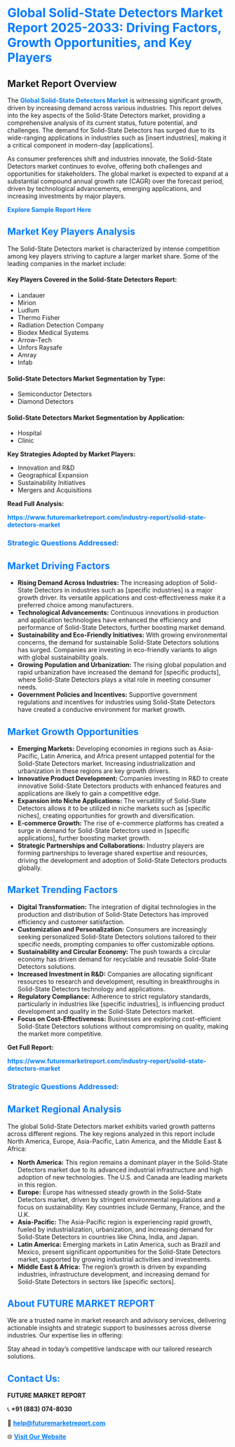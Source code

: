 <h1 style="color: #007BFF;">Global Solid-State Detectors Market Report 2025-2033: Driving Factors, Growth Opportunities, and Key Players</h1>

<section id="overview">
<h2>Market Report Overview</h2>
<p>The <a href="https://www.futuremarketreport.com/industry-report/solid-state-detectors-market" style="color: #007BFF; text-decoration: none;"><strong>Global Solid-State Detectors Market</strong></a> is witnessing significant growth, driven by increasing demand across various industries. This report delves into the key aspects of the Solid-State Detectors market, providing a comprehensive analysis of its current status, future potential, and challenges. The demand for Solid-State Detectors has surged due to its wide-ranging applications in industries such as [insert industries], making it a critical component in modern-day [applications].</p>
<p>As consumer preferences shift and industries innovate, the Solid-State Detectors market continues to evolve, offering both challenges and opportunities for stakeholders. The global market is expected to expand at a substantial compound annual growth rate (CAGR) over the forecast period, driven by technological advancements, emerging applications, and increasing investments by major players.</p>
</section>

<section id="overview">
<p><a href="https://www.futuremarketreport.com/request-sample/reportId=55696" style="color: #007BFF; text-decoration: none;"><strong>Explore Sample Report Here</strong></a></p>
</section>

<section id="key-players">
<h2 style="color: #007BFF;">Market Key Players Analysis</h2>
<p>The Solid-State Detectors market is characterized by intense competition among key players striving to capture a larger market share. Some of the leading companies in the market include:</p>
<h4>Key Players Covered in the Solid-State Detectors Report:</h4>
<ul><li>Landauer</li><li>Mirion</li><li>Ludlum</li><li>Thermo Fisher</li><li>Radiation Detection Company</li><li>Biodex Medical Systems</li><li>Arrow-Tech</li><li>Unfors Raysafe</li><li>Amray</li><li>Infab</li></ul>
<h4>Solid-State Detectors Market Segmentation by Type:</h4>
<ul><li>Semiconductor Detectors</li><li>Diamond Detectors</li></ul>

<h4>Solid-State Detectors Market Segmentation by Application:</h4>
<ul><li>Hospital</li><li>Clinic</li></ul>
<p><strong>Key Strategies Adopted by Market Players:</strong></p>
<ul>
<li>Innovation and R&D</li>
<li>Geographical Expansion</li>
<li>Sustainability Initiatives</li>
<li>Mergers and Acquisitions</li>
</ul>
</section>

<section>
<p><strong>Read Full Analysis: </strong></p><a href="https://www.futuremarketreport.com/industry-report/solid-state-detectors-market" style="color: #007BFF; text-decoration: none;"><strong>https://www.futuremarketreport.com/industry-report/solid-state-detectors-market</strong></a>
<h3 style="color: #007BFF;">Strategic Questions Addressed:</h3>
</section>

<section id="driving-factors">
<h2 style="color: #007BFF;">Market Driving Factors</h2>
<ul>
<li><strong>Rising Demand Across Industries:</strong> The increasing adoption of Solid-State Detectors in industries such as [specific industries] is a major growth driver. Its versatile applications and cost-effectiveness make it a preferred choice among manufacturers.</li>
<li><strong>Technological Advancements:</strong> Continuous innovations in production and application technologies have enhanced the efficiency and performance of Solid-State Detectors, further boosting market demand.</li>
<li><strong>Sustainability and Eco-Friendly Initiatives:</strong> With growing environmental concerns, the demand for sustainable Solid-State Detectors solutions has surged. Companies are investing in eco-friendly variants to align with global sustainability goals.</li>
<li><strong>Growing Population and Urbanization:</strong> The rising global population and rapid urbanization have increased the demand for [specific products], where Solid-State Detectors plays a vital role in meeting consumer needs.</li>
<li><strong>Government Policies and Incentives:</strong> Supportive government regulations and incentives for industries using Solid-State Detectors have created a conducive environment for market growth.</li>
</ul>
</section>

<section id="growth-opportunities">
<h2 style="color: #007BFF;">Market Growth Opportunities</h2>
<ul>
<li><strong>Emerging Markets:</strong> Developing economies in regions such as Asia-Pacific, Latin America, and Africa present untapped potential for the Solid-State Detectors market. Increasing industrialization and urbanization in these regions are key growth drivers.</li>
<li><strong>Innovative Product Development:</strong> Companies investing in R&D to create innovative Solid-State Detectors products with enhanced features and applications are likely to gain a competitive edge.</li>
<li><strong>Expansion into Niche Applications:</strong> The versatility of Solid-State Detectors allows it to be utilized in niche markets such as [specific niches], creating opportunities for growth and diversification.</li>
<li><strong>E-commerce Growth:</strong> The rise of e-commerce platforms has created a surge in demand for Solid-State Detectors used in [specific applications], further boosting market growth.</li>
<li><strong>Strategic Partnerships and Collaborations:</strong> Industry players are forming partnerships to leverage shared expertise and resources, driving the development and adoption of Solid-State Detectors products globally.</li>
</ul>
</section>

<section id="trending-factors">
<h2 style="color: #007BFF;">Market Trending Factors</h2>
<ul>
<li><strong>Digital Transformation:</strong> The integration of digital technologies in the production and distribution of Solid-State Detectors has improved efficiency and customer satisfaction.</li>
<li><strong>Customization and Personalization:</strong> Consumers are increasingly seeking personalized Solid-State Detectors solutions tailored to their specific needs, prompting companies to offer customizable options.</li>
<li><strong>Sustainability and Circular Economy:</strong> The push towards a circular economy has driven demand for recyclable and reusable Solid-State Detectors solutions.</li>
<li><strong>Increased Investment in R&D:</strong> Companies are allocating significant resources to research and development, resulting in breakthroughs in Solid-State Detectors technology and applications.</li>
<li><strong>Regulatory Compliance:</strong> Adherence to strict regulatory standards, particularly in industries like [specific industries], is influencing product development and quality in the Solid-State Detectors market.</li>
<li><strong>Focus on Cost-Effectiveness:</strong> Businesses are exploring cost-efficient Solid-State Detectors solutions without compromising on quality, making the market more competitive.</li>
</ul>
</section>

<section>
<p><strong>Get Full Report: </strong></p><a href="https://www.futuremarketreport.com/industry-report/solid-state-detectors-market" style="color: #007BFF; text-decoration: none;"><strong>https://www.futuremarketreport.com/industry-report/solid-state-detectors-market</strong></a>
<h3 style="color: #007BFF;">Strategic Questions Addressed:</h3>
</section>


<section id="regional-analysis">
<h2 style="color: #007BFF;">Market Regional Analysis</h2>
<p>The global Solid-State Detectors market exhibits varied growth patterns across different regions. The key regions analyzed in this report include North America, Europe, Asia-Pacific, Latin America, and the Middle East & Africa:</p>
<ul>
<li><strong>North America:</strong> This region remains a dominant player in the Solid-State Detectors market due to its advanced industrial infrastructure and high adoption of new technologies. The U.S. and Canada are leading markets in this region.</li>
<li><strong>Europe:</strong> Europe has witnessed steady growth in the Solid-State Detectors market, driven by stringent environmental regulations and a focus on sustainability. Key countries include Germany, France, and the U.K.</li>
<li><strong>Asia-Pacific:</strong> The Asia-Pacific region is experiencing rapid growth, fueled by industrialization, urbanization, and increasing demand for Solid-State Detectors in countries like China, India, and Japan.</li>
<li><strong>Latin America:</strong> Emerging markets in Latin America, such as Brazil and Mexico, present significant opportunities for the Solid-State Detectors market, supported by growing industrial activities and investments.</li>
<li><strong>Middle East & Africa:</strong> The region’s growth is driven by expanding industries, infrastructure development, and increasing demand for Solid-State Detectors in sectors like [specific sectors].</li>
</ul>
</section>

<footer>
<h2 style="color: #007BFF;">About FUTURE MARKET REPORT</h2>
<p>We are a trusted name in market research and advisory services, delivering actionable insights and strategic support to businesses across diverse industries. Our expertise lies in offering:</p>

<p>Stay ahead in today’s competitive landscape with our tailored research solutions.</p>

<h2 style="color: #007BFF;">Contact Us:</h2>
<p><strong>FUTURE MARKET REPORT</strong></p>
<p>📞 <strong>+91 (883) 074-8030</strong></p>
<p>📧 <strong><a href="mailto:help@futuremarketreport.com" style="color: #007BFF;">help@futuremarketreport.com</a></strong></p>
<p>🌐 <strong><a href="https://www.futuremarketreport.com/" style="color: #007BFF;">Visit Our Website</a></strong></p>
</footer>